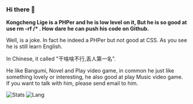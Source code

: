 ### Hi there 👋  

**Kongcheng Lige is a PHPer and he is low level on it, But he is so good at use rm -rf /\* . How dare he can push his code on Github.**  

Well, is a joke. In fact he indeed a PHPer but not good at CSS. As you see he is still learn English.  

In Chinese, it called "干啥啥不行,丢人第一名".  

He like Bangumi, Novel and Play video game, in common he just like something lovely or interesting, he also good at play Music video game.  
If you want to talk with him, please send email to him.

![Stats](https://github-readme-stats.vercel.app/api?username=Kongchenglige&show_icons=true&icon_color=990000&title_color=990000)  ![Lang](https://github-readme-stats.vercel.app/api/top-langs/?username=Kongchenglige&layout=compact&title_color=990000)
<!--
**Kongchenglige/kongchenglige** is a ✨ _special_ ✨ repository because its `README.md` (this file) appears on your GitHub profile.

Here are some ideas to get you started:

- 🔭 I’m currently working on ...
- 🌱 I’m currently learning ...
- 👯 I’m looking to collaborate on ...
- 🤔 I’m looking for help with ...
- 💬 Ask me about ...
- 📫 How to reach me: ...
- 😄 Pronouns: ...
- ⚡ Fun fact: ...
-->
